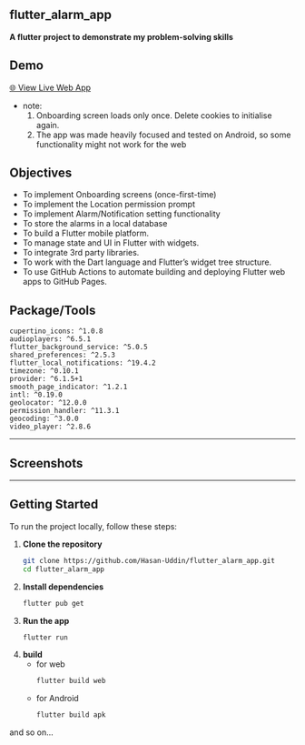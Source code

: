 ## flutter_alarm_app
**A flutter project to demonstrate my problem-solving skills**

## Demo
[🌐 View Live Web App](https://hasan-uddin.github.io/flutter_alarm_app/)
- note:
  1. Onboarding screen loads only once. Delete cookies to initialise again.
  2. The app was made heavily focused and tested on Android, so some functionality might not work for the web

## Objectives
- To implement Onboarding screens (once-first-time)
- To implement the Location permission prompt
- To implement Alarm/Notification setting functionality
- To store the alarms in a local database 
- To build a Flutter mobile platform.
- To manage state and UI in Flutter with widgets.
- To integrate 3rd party libraries.
- To work with the Dart language and Flutter’s widget tree structure.
- To use GitHub Actions to automate building and deploying Flutter web apps to GitHub Pages.


## Package/Tools

    cupertino_icons: ^1.0.8
    audioplayers: ^6.5.1
    flutter_background_service: ^5.0.5
    shared_preferences: ^2.5.3
    flutter_local_notifications: ^19.4.2
    timezone: ^0.10.1
    provider: ^6.1.5+1
    smooth_page_indicator: ^1.2.1
    intl: ^0.19.0
    geolocator: ^12.0.0
    permission_handler: ^11.3.1
    geocoding: ^3.0.0
    video_player: ^2.8.6


---

## Screenshots


---

## Getting Started

To run the project locally, follow these steps:

1. **Clone the repository**
    ```bash
    git clone https://github.com/Hasan-Uddin/flutter_alarm_app.git
    cd flutter_alarm_app
3. **Install dependencies**
    ```bash
    flutter pub get
4. **Run the app**
    ```bash
    flutter run
5. **build**
    - for web
        ```bash
        flutter build web
    - for Android
        ```bash
        flutter build apk

and so on...
